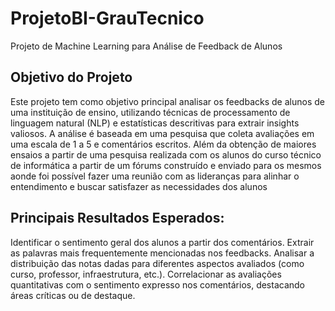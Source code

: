 # ProjetoBI-GrauTecnico
Projeto de Machine Learning para Análise de Feedback de Alunos

## Objetivo do Projeto
Este projeto tem como objetivo principal analisar os feedbacks de alunos de uma instituição de ensino, utilizando técnicas de processamento de linguagem natural (NLP) e estatísticas descritivas para extrair insights valiosos. A análise é baseada em uma pesquisa que coleta avaliações em uma escala de 1 a 5 e comentários escritos.
Além da obtenção de maiores ensaios a partir de uma pesquisa realizada com os alunos do curso técnico de informática a partir de um fórums construído e enviado para os mesmos aonde foi possível fazer uma reunião com as lideranças para alinhar o entendimento e buscar satisfazer as necessidades dos alunos

## Principais Resultados Esperados:
Identificar o sentimento geral dos alunos a partir dos comentários.
Extrair as palavras mais frequentemente mencionadas nos feedbacks.
Analisar a distribuição das notas dadas para diferentes aspectos avaliados (como curso, professor, infraestrutura, etc.).
Correlacionar as avaliações quantitativas com o sentimento expresso nos comentários, destacando áreas críticas ou de destaque.
